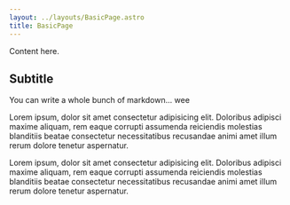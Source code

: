 ```yaml
---
layout: ../layouts/BasicPage.astro
title: BasicPage
---
```


Content here.

## Subtitle

You can write a whole bunch of markdown... wee

Lorem ipsum, dolor sit amet consectetur adipisicing elit. Doloribus adipisci
maxime aliquam, rem eaque corrupti assumenda reiciendis molestias blanditiis
beatae consectetur necessitatibus recusandae animi amet illum rerum dolore
tenetur aspernatur.

Lorem ipsum, dolor sit amet consectetur adipisicing elit. Doloribus adipisci
maxime aliquam, rem eaque corrupti assumenda reiciendis molestias blanditiis
beatae consectetur necessitatibus recusandae animi amet illum rerum dolore
tenetur aspernatur.

